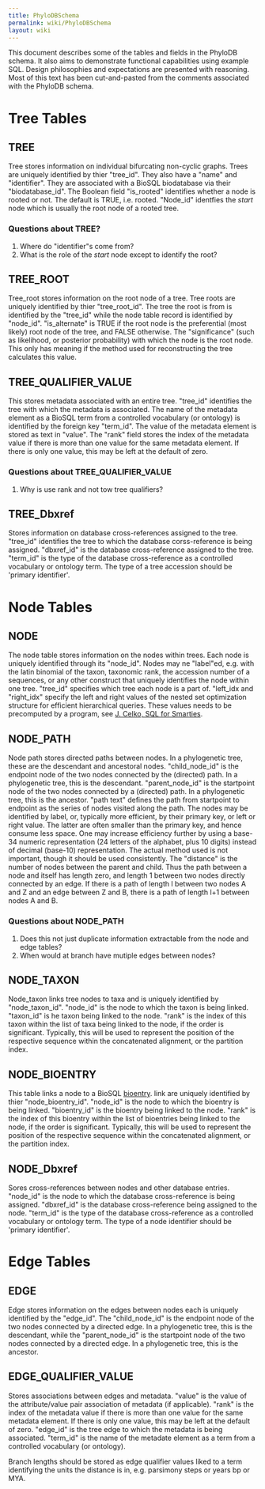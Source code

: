 ```yaml
---
title: PhyloDBSchema
permalink: wiki/PhyloDBSchema
layout: wiki
---
```


This document describes some of the tables and fields in the PhyloDB
schema. It also aims to demonstrate functional capabilities using
example SQL. Design philosophies and expectations are presented with
reasoning. Most of this text has been cut-and-pasted from the comments
associated with the PhyloDB schema.

Tree Tables
===========

TREE
----

Tree stores information on individual bifurcating non-cyclic graphs.
Trees are uniquely identified by thier "tree\_id". They also have a
"name" and "identifier". They are associated with a BioSQL biodatabase
via their "biodatabase\_id". The Boolean field "is\_rooted" identifies
whether a node is rooted or not. The default is TRUE, i.e. rooted.
"Node\_id" identfies the *start* node which is usually the root node of
a rooted tree.

### Questions about TREE?

1.  Where do "identifier"s come from?
2.  What is the role of the *start* node except to identify the root?

TREE\_ROOT
----------

Tree\_root stores information on the root node of a tree. Tree roots are
uniquely identified by thier "tree\_root\_id". The tree the root is from
is identified by the "tree\_id" while the node table record is
identified by "node\_id". "is\_alternate" is TRUE if the root node is
the preferential (most likely) root node of the tree, and FALSE
otherwise. The "significance" (such as likelihood, or posterior
probability) with which the node is the root node. This only has meaning
if the method used for reconstructing the tree calculates this value.

TREE\_QUALIFIER\_VALUE
----------------------

This stores metadata associated with an entire tree. "tree\_id"
identifies the tree with which the metadata is associated. The name of
the metadata element as a BioSQL term from a controlled vocabulary (or
ontology) is identified by the foreign key "term\_id". The value of the
metadata element is stored as text in "value". The "rank" field stores
the index of the metadata value if there is more than one value for the
same metadata element. If there is only one value, this may be left at
the default of zero.

### Questions about TREE\_QUALIFIER\_VALUE

1.  Why is use rank and not tow tree qualifiers?

TREE\_Dbxref
------------

Stores information on database cross-references assigned to the tree.
"tree\_id" identifies the tree to which the database corss-reference is
being assigned. "dbxref\_id" is the database cross-reference assigned to
the tree. "term\_id" is the type of the database cross-reference as a
controlled vocabulary or ontology term. The type of a tree accession
should be 'primary identifier'.

Node Tables
===========

NODE
----

The node table stores information on the nodes within trees. Each node
is uniquely identified through its "node\_id". Nodes may ne "label"ed,
e.g. with the latin binomial of the taxon, taxonomic rank, the accession
number of a sequences, or any other construct that uniquely identifies
the node within one tree. "tree\_id" specifies which tree each node is a
part of. "left\_idx and "right\_idx" specify the left and right values
of the nested set optimization structure for efficient hierarchical
queries. These values needs to be precomputed by a program, see [J.
Celko, SQL for
Smarties](http://rs18.rapidshare.com/files/4441805/Trees_and_Hierarchies_in_SQL_for_Smarties.pdf).

NODE\_PATH
----------

Node path stores directed paths between nodes. In a phylogenetic tree,
these are the descendant and ancestoral nodes. "child\_node\_id" is the
endpoint node of the two nodes connected by the (directed) path. In a
phylogenetic tree, this is the descendant. "parent\_node\_id" is the
startpoint node of the two nodes connected by a (directed) path. In a
phylogenetic tree, this is the ancestor. "path text" defines the path
from startpoint to endpoint as the series of nodes visited along the
path. The nodes may be identified by label, or, typically more
efficient, by their primary key, or left or right value. The latter are
often smaller than the primary key, and hence consume less space. One
may increase efficiency further by using a base-34 numeric
representation (24 letters of the alphabet, plus 10 digits) instead of
decimal (base-10) representation. The actual method used is not
important, though it should be used consistently. The "distance" is the
number of nodes between the parent and child. Thus the path between a
node and itself has length zero, and length 1 between two nodes directly
connected by an edge. If there is a path of length l between two nodes A
and Z and an edge between Z and B, there is a path of length l+1 between
nodes A and B.

### Questions about NODE\_PATH

1.  Does this not just duplicate information extractable from the node
    and edge tables?
2.  When would at branch have mutiple edges between nodes?

NODE\_TAXON
-----------

Node\_taxon links tree nodes to taxa and is uniquely identified by
"node\_taxon\_id". "node\_id" is the node to which the taxon is being
linked. "taxon\_id" is he taxon being linked to the node. "rank" is the
index of this taxon within the list of taxa being linked to the node, if
the order is significant. Typically, this will be used to represent the
position of the respective sequence within the concatenated alignment,
or the partition index.

NODE\_BIOENTRY
--------------

This table links a node to a BioSQL
[bioentry](Schema_Overview#BIOENTRY "wikilink"). link are uniquely
identified by thier "node\_bioentry\_id". "node\_id" is the node to
which the bioentry is being linked. "bioentry\_id" is the bioentry being
linked to the node. "rank" is the index of this bioentry within the list
of bioentries being linked to the node, if the order is significant.
Typically, this will be used to represent the position of the respective
sequence within the concatenated alignment, or the partition index.

NODE\_Dbxref
------------

Sores cross-references between nodes and other database entries.
"node\_id" is the node to which the database cross-reference is being
assigned. "dbxref\_id" is the database cross-reference being assigned to
the node. "term\_id" is the type of the database cross-reference as a
controlled vocabulary or ontology term. The type of a node identifier
should be 'primary identifier'.

Edge Tables
===========

EDGE
----

Edge stores information on the edges between nodes each is uniquely
identified by the "edge\_id". The "child\_node\_id" is the endpoint node
of the two nodes connected by a directed edge. In a phylogenetic tree,
this is the descendant, while the "parent\_node\_id" is the startpoint
node of the two nodes connected by a directed edge. In a phylogenetic
tree, this is the ancestor.

EDGE\_QUALIFIER\_VALUE
----------------------

Stores associations between edges and metadata. "value" is the value of
the attribute/value pair association of metadata (if applicable). "rank"
is the index of the metadata value if there is more than one value for
the same metadata element. If there is only one value, this may be left
at the default of zero. "edge\_id" is the tree edge to which the
metadata is being associated. "term\_id" is the name of the metadate
element as a term from a controlled vocabulary (or ontology).

Branch lengths should be stored as edge qualifier values liked to a term
identifying the units the distance is in, e.g. parsimony steps or years
bp or MYA.

